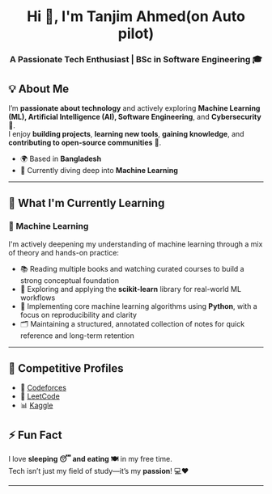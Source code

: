 <h1 align="center">Hi 👋, I'm Tanjim Ahmed(on Auto pilot)</h1>
<h3 align="center">A Passionate Tech Enthusiast | BSc in Software Engineering 🎓</h3>

## 💡 About Me  
I’m **passionate about technology** and actively exploring **Machine Learning (ML), Artificial Intelligence (AI), Software Engineering**, and **Cybersecurity** 🔐.  
I enjoy **building projects**, **learning new tools**, **gaining knowledge**, and **contributing to open-source communities** 🌱.

- 🌍 Based in **Bangladesh**  
- 🔭 Currently diving deep into **Machine Learning**  

---

## 🧠 What I'm Currently Learning

### 🚀 Machine Learning  
I'm actively deepening my understanding of machine learning through a mix of theory and hands-on practice:

- 📚 Reading multiple books and watching curated courses to build a strong conceptual foundation  
- 🧠 Exploring and applying the **scikit-learn** library for real-world ML workflows  
- 🐍 Implementing core machine learning algorithms using **Python**, with a focus on reproducibility and clarity  
- 🗂️ Maintaining a structured, annotated collection of notes for quick reference and long-term retention  

---
## 🔗 Competitive Profiles

- 🧮 [Codeforces](https://codeforces.com/profile/paladinsghost)
- 🧠 [LeetCode]([https://leetcode.com/your_username](https://leetcode.com/u/tanjim001/))
- 📊 [Kaggle](https://www.kaggle.com/syedtanjimahmed)

## ⚡ Fun Fact  
I love **sleeping 😴 and eating 🍽️** in my free time.  
Tech isn’t just my field of study—it’s my **passion**! 💻❤️

---
